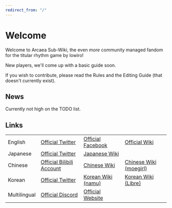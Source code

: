 ```yaml
---
redirect_from: "/"
---
```


# Welcome

Welcome to Arcaea Sub-Wiki, the even *more* community managed fandom for the titular rhythm game by lowiro!

New players, we'll come up with a basic guide soon.

If you wish to contribute, please read the Rules and the Editing Guide (that doesn't currently exist).

## News

Currently not high on the TODO list.

## Links

| | | | |
| --- | --- | --- | --- |
| English | [Official Twitter](https://twitter.com/arcaea_en) | [Official Facebook](https://www.facebook.com/arcaeagame/) | [Official Wiki](https://arcaea.fandom.com/) |
| Japanese | [Official Twitter](https://x.com/arcaea_jp) | [Japanese Wiki](http://wikiwiki.jp/arcaea/) | |
| Chinese | [Official Bilibili Account](https://space.bilibili.com/404145357) | [Chinese Wiki](http://wiki.arcaea.cn/) | [Chinese Wiki (moegirl)](https://zh.moegirl.org/Arcaea) |
| Korean | [Official Twitter](https://x.com/arcaea_kr) | [Korean Wiki (namu)](https://namu.wiki/w/Arcaea) | [Korean Wiki (Libre)](https://librewiki.net/wiki/Arcaea) |
| Multilingual | [Official Discord](https://discord.gg/arcaea) | [Official Website](https://arcaea.lowiro.com/) | |
